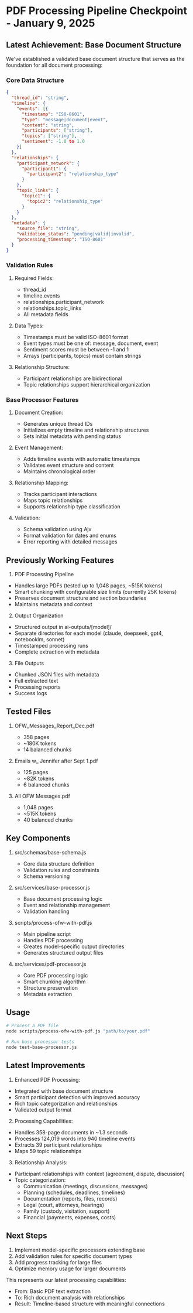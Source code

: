 # PDF Processing Pipeline Checkpoint - January 9, 2025

## Latest Achievement: Base Document Structure

We've established a validated base document structure that serves as the foundation for all document processing:

### Core Data Structure
```json
{
  "thread_id": "string",
  "timeline": {
    "events": [{
      "timestamp": "ISO-8601",
      "type": "message|document|event",
      "content": "string",
      "participants": ["string"],
      "topics": ["string"],
      "sentiment": -1.0 to 1.0
    }]
  },
  "relationships": {
    "participant_network": {
      "participant1": {
        "participant2": "relationship_type"
      }
    },
    "topic_links": {
      "topic1": {
        "topic2": "relationship_type"
      }
    }
  },
  "metadata": {
    "source_file": "string",
    "validation_status": "pending|valid|invalid",
    "processing_timestamp": "ISO-8601"
  }
}
```

### Validation Rules
1. Required Fields:
   - thread_id
   - timeline.events
   - relationships.participant_network
   - relationships.topic_links
   - All metadata fields

2. Data Types:
   - Timestamps must be valid ISO-8601 format
   - Event types must be one of: message, document, event
   - Sentiment scores must be between -1 and 1
   - Arrays (participants, topics) must contain strings

3. Relationship Structure:
   - Participant relationships are bidirectional
   - Topic relationships support hierarchical organization

### Base Processor Features
1. Document Creation:
   - Generates unique thread IDs
   - Initializes empty timeline and relationship structures
   - Sets initial metadata with pending status

2. Event Management:
   - Adds timeline events with automatic timestamps
   - Validates event structure and content
   - Maintains chronological order

3. Relationship Mapping:
   - Tracks participant interactions
   - Maps topic relationships
   - Supports relationship type classification

4. Validation:
   - Schema validation using Ajv
   - Format validation for dates and enums
   - Error reporting with detailed messages

## Previously Working Features

1. PDF Processing Pipeline
- Handles large PDFs (tested up to 1,048 pages, ~515K tokens)
- Smart chunking with configurable size limits (currently 25K tokens)
- Preserves document structure and section boundaries
- Maintains metadata and context

2. Output Organization
- Structured output in ai-outputs/[model]/
- Separate directories for each model (claude, deepseek, gpt4, notebooklm, sonnet)
- Timestamped processing runs
- Complete extraction with metadata

3. File Outputs
- Chunked JSON files with metadata
- Full extracted text
- Processing reports
- Success logs

## Tested Files
1. OFW_Messages_Report_Dec.pdf
   - 358 pages
   - ~180K tokens
   - 14 balanced chunks

2. Emails w_ Jennifer after Sept 1.pdf
   - 125 pages
   - ~82K tokens
   - 6 balanced chunks

3. All OFW Messages.pdf
   - 1,048 pages
   - ~515K tokens
   - 40 balanced chunks

## Key Components
1. src/schemas/base-schema.js
   - Core data structure definition
   - Validation rules and constraints
   - Schema versioning

2. src/services/base-processor.js
   - Base document processing logic
   - Event and relationship management
   - Validation handling

3. scripts/process-ofw-with-pdf.js
   - Main pipeline script
   - Handles PDF processing
   - Creates model-specific output directories
   - Generates structured output files

4. src/services/pdf-processor.js
   - Core PDF processing logic
   - Smart chunking algorithm
   - Structure preservation
   - Metadata extraction

## Usage
```bash
# Process a PDF file
node scripts/process-ofw-with-pdf.js "path/to/your.pdf"

# Run base processor tests
node test-base-processor.js
```

## Latest Improvements

1. Enhanced PDF Processing:
- Integrated with base document structure
- Smart participant detection with improved accuracy
- Rich topic categorization and relationships
- Validated output format

2. Processing Capabilities:
- Handles 358-page documents in ~1.3 seconds
- Processes 124,019 words into 940 timeline events
- Extracts 39 participant relationships
- Maps 59 topic relationships

3. Relationship Analysis:
- Participant relationships with context (agreement, dispute, discussion)
- Topic categorization:
  * Communication (meetings, discussions, messages)
  * Planning (schedules, deadlines, timelines)
  * Documentation (reports, files, records)
  * Legal (court, attorneys, hearings)
  * Family (custody, visitation, support)
  * Financial (payments, expenses, costs)

## Next Steps
1. Implement model-specific processors extending base
2. Add validation rules for specific document types
3. Add progress tracking for large files
4. Optimize memory usage for larger documents

This represents our latest processing capabilities:
- From: Basic PDF text extraction
- To: Rich document analysis with relationships
- Result: Timeline-based structure with meaningful connections
